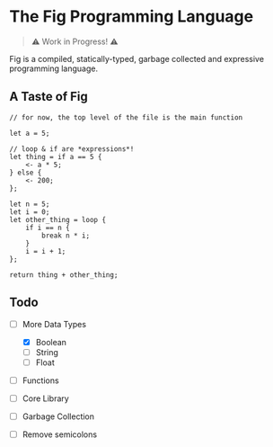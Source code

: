 # The Fig Programming Language
> ⚠️ Work in Progress! ⚠️

Fig is a compiled, statically-typed, garbage collected and expressive programming language.

## A Taste of Fig
```fig
// for now, the top level of the file is the main function

let a = 5;

// loop & if are *expressions*!
let thing = if a == 5 {
    <- a * 5;
} else {
    <- 200;
};

let n = 5;
let i = 0;
let other_thing = loop {
    if i == n {
        break n * i;
    }
    i = i + 1;
};

return thing + other_thing;
```

## Todo
- [ ] More Data Types
  - [x] Boolean
  - [ ] String
  - [ ] Float
- [ ] Functions
- [ ] Core Library
- [ ] Garbage Collection
- [ ] Remove semicolons


